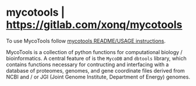 # mycotools | https://gitlab.com/xonq/mycotools

To use MycoTools follow [mycotools README/USAGE instructions](https://gitlab.com/xonq/mycotools/-/tree/master/mycotools).

MycoTools is a collection of python functions for computational biology / bioinformatics. 
A central feature of is the `MycoDB` and `dbtools` library, which contains functions necessary for contructing and
interfacing with a database of proteomes, genomes, and gene coordinate files derived from NCBI and / or JGI
(Joint Genome Institute, Department of Energy) genomes.
